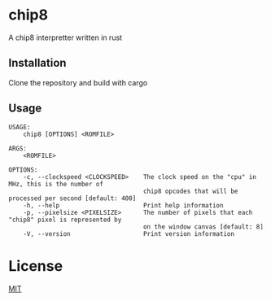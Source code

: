# chip8

A chip8 interpretter written in rust

## Installation
Clone the repository and build with cargo

## Usage
```
USAGE:
    chip8 [OPTIONS] <ROMFILE>

ARGS:
    <ROMFILE>    

OPTIONS:
    -c, --clockspeed <CLOCKSPEED>    The clock speed on the "cpu" in MHz, this is the number of
                                     chip8 opcodes that will be processed per second [default: 400]
    -h, --help                       Print help information
    -p, --pixelsize <PIXELSIZE>      The number of pixels that each "chip8" pixel is represented by
                                     on the window canvas [default: 8]
    -V, --version                    Print version information
```

# License
[MIT](https://choosealicense.com/licenses/mit/)
